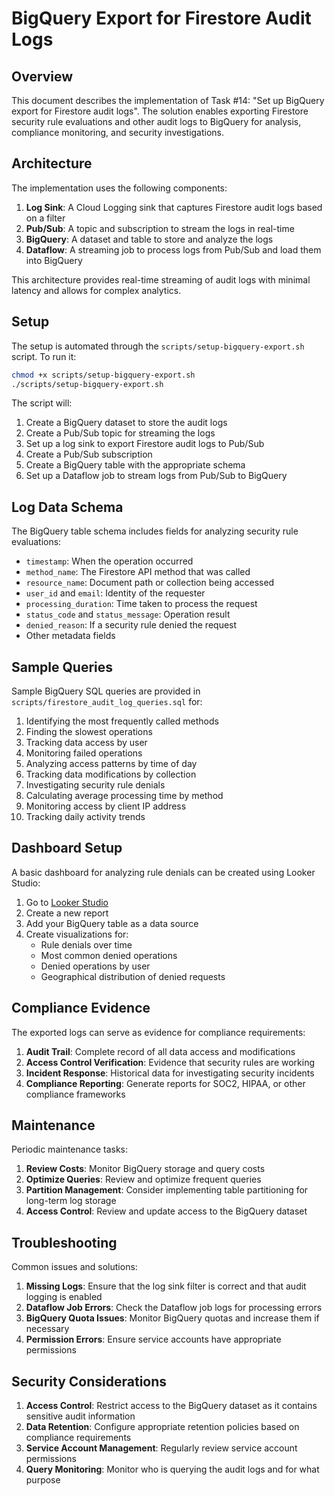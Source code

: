 # BigQuery Export for Firestore Audit Logs

## Overview

This document describes the implementation of Task #14: "Set up BigQuery export for Firestore audit logs". The solution enables exporting Firestore security rule evaluations and other audit logs to BigQuery for analysis, compliance monitoring, and security investigations.

## Architecture

The implementation uses the following components:

1. **Log Sink**: A Cloud Logging sink that captures Firestore audit logs based on a filter
2. **Pub/Sub**: A topic and subscription to stream the logs in real-time
3. **BigQuery**: A dataset and table to store and analyze the logs
4. **Dataflow**: A streaming job to process logs from Pub/Sub and load them into BigQuery

This architecture provides real-time streaming of audit logs with minimal latency and allows for complex analytics.

## Setup

The setup is automated through the `scripts/setup-bigquery-export.sh` script. To run it:

```bash
chmod +x scripts/setup-bigquery-export.sh
./scripts/setup-bigquery-export.sh
```

The script will:

1. Create a BigQuery dataset to store the audit logs
2. Create a Pub/Sub topic for streaming the logs
3. Set up a log sink to export Firestore audit logs to Pub/Sub
4. Create a Pub/Sub subscription
5. Create a BigQuery table with the appropriate schema
6. Set up a Dataflow job to stream logs from Pub/Sub to BigQuery

## Log Data Schema

The BigQuery table schema includes fields for analyzing security rule evaluations:

- `timestamp`: When the operation occurred
- `method_name`: The Firestore API method that was called
- `resource_name`: Document path or collection being accessed
- `user_id` and `email`: Identity of the requester
- `processing_duration`: Time taken to process the request
- `status_code` and `status_message`: Operation result
- `denied_reason`: If a security rule denied the request
- Other metadata fields

## Sample Queries

Sample BigQuery SQL queries are provided in `scripts/firestore_audit_log_queries.sql` for:

1. Identifying the most frequently called methods
2. Finding the slowest operations
3. Tracking data access by user
4. Monitoring failed operations
5. Analyzing access patterns by time of day
6. Tracking data modifications by collection
7. Investigating security rule denials
8. Calculating average processing time by method
9. Monitoring access by client IP address
10. Tracking daily activity trends

## Dashboard Setup

A basic dashboard for analyzing rule denials can be created using Looker Studio:

1. Go to [Looker Studio](https://lookerstudio.google.com/)
2. Create a new report
3. Add your BigQuery table as a data source
4. Create visualizations for:
   - Rule denials over time
   - Most common denied operations
   - Denied operations by user
   - Geographical distribution of denied requests

## Compliance Evidence

The exported logs can serve as evidence for compliance requirements:

1. **Audit Trail**: Complete record of all data access and modifications
2. **Access Control Verification**: Evidence that security rules are working
3. **Incident Response**: Historical data for investigating security incidents
4. **Compliance Reporting**: Generate reports for SOC2, HIPAA, or other compliance frameworks

## Maintenance

Periodic maintenance tasks:

1. **Review Costs**: Monitor BigQuery storage and query costs
2. **Optimize Queries**: Review and optimize frequent queries
3. **Partition Management**: Consider implementing table partitioning for long-term log storage
4. **Access Control**: Review and update access to the BigQuery dataset

## Troubleshooting

Common issues and solutions:

1. **Missing Logs**: Ensure that the log sink filter is correct and that audit logging is enabled
2. **Dataflow Job Errors**: Check the Dataflow job logs for processing errors
3. **BigQuery Quota Issues**: Monitor BigQuery quotas and increase them if necessary
4. **Permission Errors**: Ensure service accounts have appropriate permissions

## Security Considerations

1. **Access Control**: Restrict access to the BigQuery dataset as it contains sensitive audit information
2. **Data Retention**: Configure appropriate retention policies based on compliance requirements
3. **Service Account Management**: Regularly review service account permissions
4. **Query Monitoring**: Monitor who is querying the audit logs and for what purpose 